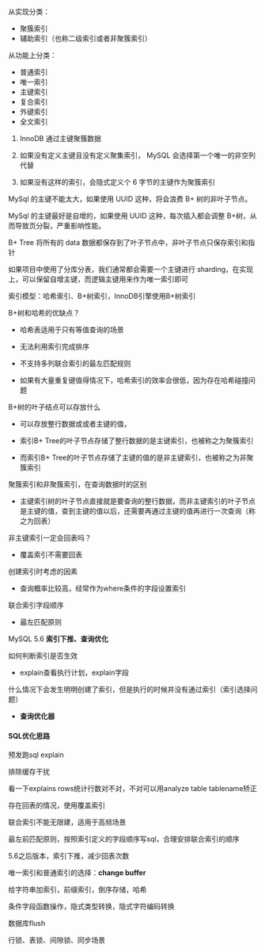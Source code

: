 从实现分类：

- 聚簇索引
- 辅助索引（也称二级索引或者非聚簇索引）

从功能上分类：

- 普通索引
- 唯一索引
- 主键索引
- 复合索引
- 外键索引
- 全文索引

1. InnoDB 通过主键聚簇数据

2. 如果没有定义主键且没有定义聚集索引， MySQL 会选择第一个唯一的非空列代替
3. 如果没有这样的索引，会隐式定义个 6 字节的主键作为聚簇索引

MySql 的主键不能太大，如果使用 UUID 这种，将会浪费 B+ 树的非叶子节点。

MySql 的主键最好是自增的，如果使用 UUID 这种，每次插入都会调整 B+树，从而导致页分裂，严重影响性能。

B+ Tree 将所有的 data 数据都保存到了叶子节点中，非叶子节点只保存索引和指针

如果项目中使用了分库分表，我们通常都会需要一个主键进行 sharding，在实现上，可以保留自增主键，而逻辑主键用来作为唯一索引即可



索引模型：哈希索引、B+树索引，InnoDB引擎使用B+树索引

B+树和哈希的优缺点？

- 哈希表适用于只有等值查询的场景

- 无法利用索引完成排序

- 不支持多列联合索引的最左匹配规则

- 如果有大量重复键值得情况下，哈希索引的效率会很低，因为存在哈希碰撞问题

B+树的叶子结点可以存放什么

- 可以存放整行数据或或者主键的值，

- 索引B+ Tree的叶子节点存储了整行数据的是主键索引，也被称之为聚簇索引

- 而索引B+ Tree的叶子节点存储了主键的值的是非主键索引，也被称之为非聚簇索引

聚簇索引和非聚簇索引，在查询数据时的区别

- 主键索引树的叶子节点直接就是要查询的整行数据，而非主键索引的叶子节点是主键的值，查到主键的值以后，还需要再通过主键的值再进行一次查询（称之为回表）

非主键索引一定会回表吗？

- 覆盖索引不需要回表

创建索引时考虑的因素

- 查询概率比较高，经常作为where条件的字段设置索引

联合索引字段顺序

- 最左匹配原则

MySQL 5.6 **索引下推、查询优化**

如何判断索引是否生效

- explain查看执行计划，explain字段

什么情况下会发生明明创建了索引，但是执行的时候并没有通过索引（索引选择问题）

- **查询优化器**



#### SQL优化思路

预发跑sql explain

排除缓存干扰

看一下explains rows统计行数对不对，不对可以用analyze table  tablename矫正

存在回表的情况，使用覆盖索引

联合索引不能无限建，适用于高频场景

最左前匹配原则，按照索引定义的字段顺序写sql，合理安排联合索引的顺序

5.6之后版本，索引下推，减少回表次数

唯一索引和普通索引的选择：**change buffer**

给字符串加索引，前缀索引，倒序存储，哈希

条件字段函数操作，隐式类型转换，隐式字符编码转换

数据库flush

行锁、表锁、间隙锁、同步场景